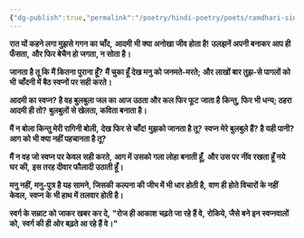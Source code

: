 ```yaml
---
{"dg-publish":true,"permalink":"/poetry/hindi-poetry/poets/ramdhari-singh-dinkar/neel-kusum/02-chand-aur-kavi/"}
---
```




**रात यों कहने लगा मुझसे गगन का चाँद,**
**आदमी भी क्या अनोखा जीव होता है!**
**उलझनें अपनी बनाकर आप ही फँसता,**
**और फिर बेचैन हो जगता, न सोता है।**

**जानता है तू कि मैं कितना पुराना हूँ?**
**मैं चुका हूँ देख मनु को जनमते-मरते;**
**और लाखों बार तुझ-से पागलों को भी**
**चाँदनी में बैठ स्वप्नों पर सही करते।**

**आदमी का स्वप्न? है वह बुलबुला जल का**
**आज उठता और कल फिर फूट जाता है**
**किन्तु, फिर भी धन्य; ठहरा आदमी ही तो?**
**बुलबुलों से खेलता, कविता बनाता है।**

**मैं न बोला किन्तु मेरी रागिनी बोली,**
**देख फिर से चाँद! मुझको जानता है तू?**
**स्वप्न मेरे बुलबुले हैं? है यही पानी?**
**आग को भी क्या नहीं पहचानता है तू?**

**मैं न वह जो स्वप्न पर केवल सही करते,**
**आग में उसको गला लोहा बनाती हूँ,**
**और उस पर नींव रखता हूँ नये घर की,**
**इस तरह दीवार फौलादी उठाती हूँ।**

**मनु नहीं, मनु-पुत्र है यह सामने, जिसकी**
**कल्पना की जीभ में भी धार होती है,**
**वाण ही होते विचारों के नहीं केवल,**
**स्वप्न के भी हाथ में तलवार होती है।**

**स्वर्ग के सम्राट को जाकर खबर कर दे,**
**"रोज ही आकाश चढ़ते जा रहे हैं वे,**
**रोकिये, जैसे बने इन स्वप्नवालों को,**
**स्वर्ग की ही ओर बढ़ते आ रहे हैं वे।"**